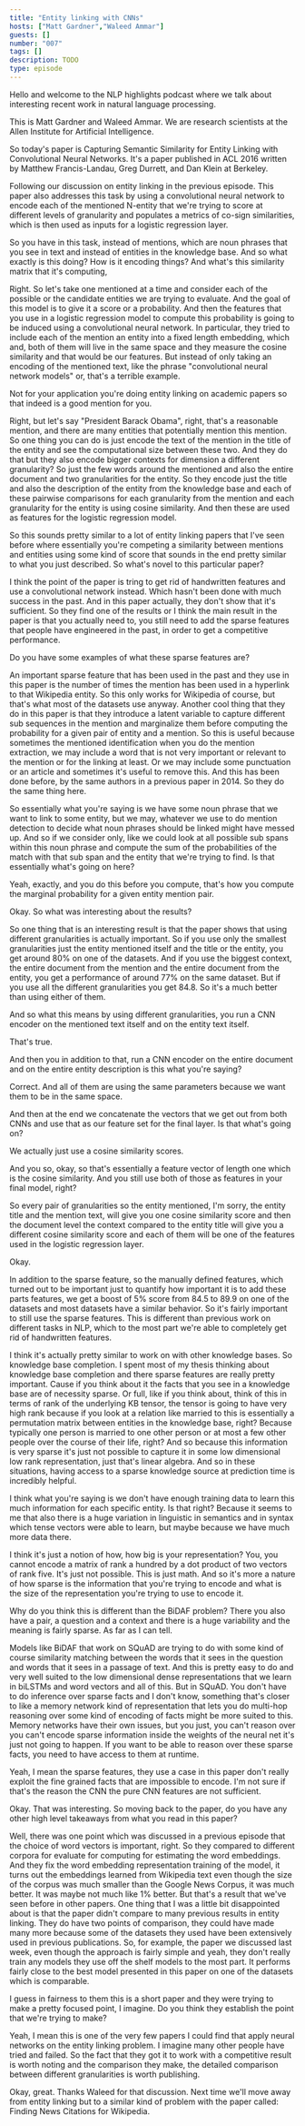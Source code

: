 ```yaml
---
title: "Entity linking with CNNs"
hosts: ["Matt Gardner","Waleed Ammar"]
guests: []
number: "007"
tags: []
description: TODO
type: episode
---
```


<Turn speaker="Matt Gardner" timestamp="00:00">

Hello and welcome to the NLP highlights podcast where we talk about interesting recent work in
natural language processing.

</Turn>


<Turn speaker="Waleed Ammar" timestamp="00:06">

This is Matt Gardner and Waleed Ammar. We are research scientists at the Allen Institute for
Artificial Intelligence.

</Turn>


<Turn speaker="Waleed Ammar" timestamp="00:12">

So today's paper is Capturing Semantic Similarity for Entity Linking with Convolutional Neural
Networks. It's a paper published in ACL 2016 written by Matthew Francis-Landau, Greg Durrett, and
Dan Klein at Berkeley.

</Turn>


<Turn speaker="Waleed Ammar" timestamp="00:27">

Following our discussion on entity linking in the previous episode. This paper also addresses this
task by using a convolutional neural network to encode each of the mentioned N-entity that we're
trying to score at different levels of granularity and populates a metrics of co-sign similarities,
which is then used as inputs for a logistic regression layer.

</Turn>


<Turn speaker="Matt Gardner" timestamp="00:51">

So you have in this task, instead of mentions, which are noun phrases that you see in text and
instead of entities in the knowledge base. And so what exactly is this doing? How is it encoding
things? And what's this similarity matrix that it's computing,

</Turn>


<Turn speaker="Waleed Ammar" timestamp="01:03">

Right. So let's take one mentioned at a time and consider each of the possible or the candidate
entities we are trying to evaluate. And the goal of this model is to give it a score or a
probability. And then the features that you use in a logistic regression model to compute this
probability is going to be induced using a convolutional neural network. In particular, they tried
to include each of the mention an entity into a fixed length embedding, which and, both of them will
live in the same space and they measure the cosine similarity and that would be our features. But
instead of only taking an encoding of the mentioned text, like the phrase "convolutional neural
network models" or, that's a terrible example.

</Turn>


<Turn speaker="Matt Gardner" timestamp="02:02">

Not for your application you're doing entity linking on academic papers so that indeed is a good
mention for you.

</Turn>


<Turn speaker="Waleed Ammar" timestamp="02:07">

Right, but let's say "President Barack Obama", right, that's a reasonable mention, and there are
many entities that potentially mention this mention. So one thing you can do is just encode the text
of the mention in the title of the entity and see the computational size between these two. And they
do that but they also encode bigger contexts for dimension a different granularity? So just the few
words around the mentioned and also the entire document and two granularities for the entity. So
they encode just the title and also the description of the entity from the knowledge base and each
of these pairwise comparisons for each granularity from the mention and each granularity for the
entity is using cosine similarity. And then these are used as features for the logistic regression
model.

</Turn>


<Turn speaker="Matt Gardner" timestamp="03:04">

So this sounds pretty similar to a lot of entity linking papers that I've seen before where
essentially you're competing a similarity between mentions and entities using some kind of score
that sounds in the end pretty similar to what you just described. So what's novel to this particular
paper?

</Turn>


<Turn speaker="Waleed Ammar" timestamp="03:19">

I think the point of the paper is tring to get rid of handwritten features and use a convolutional
network instead. Which hasn't been done with much success in the past. And in this paper actually,
they don't show that it's sufficient. So they find one of the results or I think the main result in
the paper is that you actually need to, you still need to add the sparse features that people have
engineered in the past, in order to get a competitive performance.

</Turn>


<Turn speaker="Matt Gardner" timestamp="03:52">

Do you have some examples of what these sparse features are?

</Turn>


<Turn speaker="Waleed Ammar" timestamp="03:55">

An important sparse feature that has been used in the past and they use in this paper is the number
of times the mention has been used in a hyperlink to that Wikipedia entity. So this only works for
Wikipedia of course, but that's what most of the datasets use anyway. Another cool thing that they
do in this paper is that they introduce a latent variable to capture different sub sequences in the
mention and marginalize them before computing the probability for a given pair of entity and a
mention. So this is useful because sometimes the mentioned identification when you do the mention
extraction, we may include a word that is not very important or relevant to the mention or for the
linking at least. Or we may include some punctuation or an article and sometimes it's useful to
remove this. And this has been done before, by the same authors in a previous paper in 2014. So they
do the same thing here.

</Turn>


<Turn speaker="Matt Gardner" timestamp="05:06">

So essentially what you're saying is we have some noun phrase that we want to link to some entity,
but we may, whatever we use to do mention detection to decide what noun phrases should be linked
might have messed up. And so if we consider only, like we could look at all possible sub spans
within this noun phrase and compute the sum of the probabilities of the match with that sub span and
the entity that we're trying to find. Is that essentially what's going on here?

</Turn>


<Turn speaker="Waleed Ammar" timestamp="05:35">

Yeah, exactly, and you do this before you compute, that's how you compute the marginal probability
for a given entity mention pair.

</Turn>


<Turn speaker="Matt Gardner" timestamp="05:44">

Okay. So what was interesting about the results?

</Turn>


<Turn speaker="Waleed Ammar" timestamp="05:48">

So one thing that is an interesting result is that the paper shows that using different
granularities is actually important. So if you use only the smallest granularities just the entity
mentioned itself and the title or the entity, you get around 80% on one of the datasets. And if you
use the biggest context, the entire document from the mention and the entire document from the
entity, you get a performance of around 77% on the same dataset. But if you use all the different
granularities you get 84.8. So it's a much better than using either of them.

</Turn>


<Turn speaker="Matt Gardner" timestamp="06:31">

And so what this means by using different granularities, you run a CNN encoder on the mentioned text
itself and on the entity text itself.

</Turn>


<Turn speaker="Waleed Ammar" timestamp="06:41">

That's true.

</Turn>


<Turn speaker="Matt Gardner" timestamp="06:42">

And then you in addition to that, run a CNN encoder on the entire document and on the entire entity
description is this what you're saying?

</Turn>


<Turn speaker="Waleed Ammar" timestamp="06:50">

Correct. And all of them are using the same parameters because we want them to be in the same space.

</Turn>


<Turn speaker="Matt Gardner" timestamp="06:54">

And then at the end we concatenate the vectors that we get out from both CNNs and use that as our
feature set for the final layer. Is that what's going on?

</Turn>


<Turn speaker="Waleed Ammar" timestamp="07:03">

We actually just use a cosine similarity scores.

</Turn>


<Turn speaker="Matt Gardner" timestamp="07:08">

And you so, okay, so that's essentially a feature vector of length one which is the cosine
similarity. And you still use both of those as features in your final model, right?

</Turn>


<Turn speaker="Waleed Ammar" timestamp="07:16">

So every pair of granularities so the entity mentioned, I'm sorry, the entity title and the mention
text, will give you one cosine similarity score and then the document level the context compared to
the entity title will give you a different cosine similarity score and each of them will be one of
the features used in the logistic regression layer.

</Turn>


<Turn speaker="Matt Gardner" timestamp="07:46">

Okay.

</Turn>


<Turn speaker="Waleed Ammar" timestamp="07:47">

In addition to the sparse feature, so the manually defined features, which turned out to be
important just to quantify how important it is to add these parts features, we get a boost of 5%
score from 84.5 to 89.9 on one of the datasets and most datasets have a similar behavior. So it's
fairly important to still use the sparse features. This is different than previous work on different
tasks in NLP, which to the most part we're able to completely get rid of handwritten features.

</Turn>


<Turn speaker="Matt Gardner" timestamp="08:29">

I think it's actually pretty similar to work on with other knowledge bases. So knowledge base
completion. I spent most of my thesis thinking about knowledge base completion and there sparse
features are really pretty important. Cause if you think about it the facts that you see in a
knowledge base are of necessity sparse. Or full, like if you think about, think of this in terms of
rank of the underlying KB tensor, the tensor is going to have very high rank because if you look at
a relation like married to this is essentially a permutation matrix between entities in the
knowledge base, right? Because typically one person is married to one other person or at most a few
other people over the course of their life, right? And so because this information is very sparse
it's just not possible to capture it in some low dimensional low rank representation, just that's
linear algebra. And so in these situations, having access to a sparse knowledge source at prediction
time is incredibly helpful.

</Turn>


<Turn speaker="Waleed Ammar" timestamp="09:33">

I think what you're saying is we don't have enough training data to learn this much information for
each specific entity. Is that right? Because it seems to me that also there is a huge variation in
linguistic in semantics and in syntax which tense vectors were able to learn, but maybe because we
have much more data there.

</Turn>


<Turn speaker="Matt Gardner" timestamp="09:58">

I think it's just a notion of how, how big is your representation? You, you cannot encode a matrix
of rank a hundred by a dot product of two vectors of rank five. It's just not possible. This is just
math. And so it's more a nature of how sparse is the information that you're trying to encode and
what is the size of the representation you're trying to use to encode it.

</Turn>


<Turn speaker="Waleed Ammar" timestamp="10:28">

Why do you think this is different than the BiDAF problem? There you also have a pair, a question
and a context and there is a huge variability and the meaning is fairly sparse. As far as I can
tell.

</Turn>


<Turn speaker="Matt Gardner" timestamp="10:46">

Models like BiDAF that work on SQuAD are trying to do with some kind of course similarity matching
between the words that it sees in the question and words that it sees in a passage of text. And this
is pretty easy to do and very well suited to the low dimensional dense representations that we learn
in biLSTMs and word vectors and all of this. But in SQuAD. You don't have to do inference over
sparse facts and I don't know, something that's closer to like a memory network kind of
representation that lets you do multi-hop reasoning over some kind of encoding of facts might be
more suited to this. Memory networks have their own issues, but you just, you can't reason over you
can't encode sparse information inside the weights of the neural net it's just not going to happen.
If you want to be able to reason over these sparse facts, you need to have access to them at
runtime.

</Turn>


<Turn speaker="Waleed Ammar" timestamp="11:39">

Yeah, I mean the sparse features, they use a case in this paper don't really exploit the fine
grained facts that are impossible to encode. I'm not sure if that's the reason the CNN the pure CNN
features are not sufficient.

</Turn>


<Turn speaker="Matt Gardner" timestamp="12:01">

Okay. That was interesting. So moving back to the paper, do you have any other high level takeaways
from what you read in this paper?

</Turn>


<Turn speaker="Waleed Ammar" timestamp="12:08">

Well, there was one point which was discussed in a previous episode that the choice of word vectors
is important, right. So they compared to different corpora for evaluate for computing for estimating
the word embeddings. And they fix the word embedding representation training of the model, it turns
out the embeddings learned from Wikipedia text even though the size of the corpus was much smaller
than the Google News Corpus, it was much better. It was maybe not much like 1% better. But that's a
result that we've seen before in other papers. One thing that I was a little bit disappointed about
is that the paper didn't compare to many previous results in entity linking. They do have two points
of comparison, they could have made many more because some of the datasets they used have been
extensively used in previous publications. So, for example, the paper we discussed last week, even
though the approach is fairly simple and yeah, they don't really train any models they use off the
shelf models to the most part. It performs fairly close to the best model presented in this paper on
one of the datasets which is comparable.

</Turn>


<Turn speaker="Matt Gardner" timestamp="13:40">

I guess in fairness to them this is a short paper and they were trying to make a pretty focused
point, I imagine. Do you think they establish the point that we're trying to make?

</Turn>


<Turn speaker="Waleed Ammar" timestamp="13:48">

Yeah, I mean this is one of the very few papers I could find that apply neural networks on the
entity linking problem. I imagine many other people have tried and failed. So the fact that they got
it to work with a competitive result is worth noting and the comparison they make, the detailed
comparison between different granularities is worth publishing.

</Turn>


<Turn speaker="Matt Gardner" timestamp="14:16">

Okay, great. Thanks Waleed for that discussion. Next time we'll move away from entity linking but to
a similar kind of problem with the paper called: Finding News Citations for Wikipedia.

</Turn>
